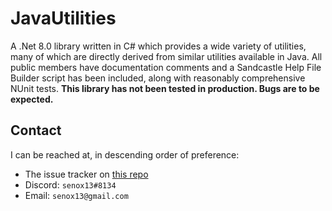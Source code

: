 # **JavaUtilities**

A .Net 8.0 library written in C# which provides a wide variety of utilities, many of which are directly derived from similar utilities available in Java. All public members have documentation comments and a Sandcastle Help File Builder script has been included, along with reasonably comprehensive NUnit tests. **This library has not been tested in production. Bugs are to be expected.**

## Contact

I can be reached at, in descending order of preference:
* The issue tracker on [this repo](https://github.com/senox13/JavaUtilities)
* Discord: `senox13#8134`
* Email: `senox13@gmail.com`